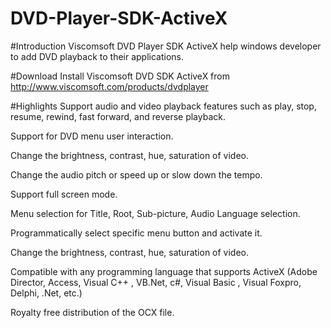 # DVD-Player-SDK-ActiveX
#Introduction
Viscomsoft DVD Player SDK ActiveX help windows developer to add DVD playback to their applications.

#Download
Install Viscomsoft DVD SDK ActiveX from http://www.viscomsoft.com/products/dvdplayer

#Highlights
Support audio and video playback features such as play, stop, resume, rewind, fast forward, and reverse playback.

Support for DVD menu user interaction.

Change the brightness, contrast, hue, saturation of video.

Change the audio pitch or speed up or slow down the tempo.

Support full screen mode.

Menu selection for Title, Root, Sub-picture, Audio Language selection.

Programmatically select specific menu button and activate it.

Change the brightness, contrast, hue, saturation of video.

Compatible with any programming language that supports ActiveX (Adobe Director, Access, Visual C++ , VB.Net, c#, Visual Basic , Visual Foxpro, Delphi, .Net, etc.)

Royalty free distribution of the OCX file.
